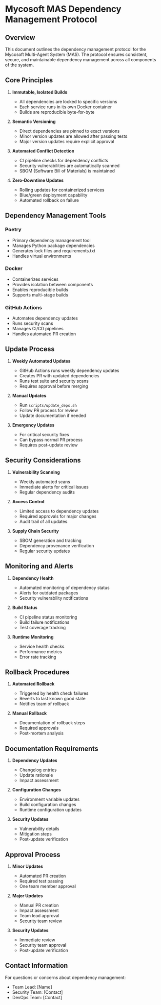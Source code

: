 # Mycosoft MAS Dependency Management Protocol

## Overview

This document outlines the dependency management protocol for the Mycosoft Multi-Agent System (MAS). The protocol ensures consistent, secure, and maintainable dependency management across all components of the system.

## Core Principles

1. **Immutable, Isolated Builds**
   - All dependencies are locked to specific versions
   - Each service runs in its own Docker container
   - Builds are reproducible byte-for-byte

2. **Semantic Versioning**
   - Direct dependencies are pinned to exact versions
   - Minor version updates are allowed after passing tests
   - Major version updates require explicit approval

3. **Automated Conflict Detection**
   - CI pipeline checks for dependency conflicts
   - Security vulnerabilities are automatically scanned
   - SBOM (Software Bill of Materials) is maintained

4. **Zero-Downtime Updates**
   - Rolling updates for containerized services
   - Blue/green deployment capability
   - Automated rollback on failure

## Dependency Management Tools

### Poetry
- Primary dependency management tool
- Manages Python package dependencies
- Generates lock files and requirements.txt
- Handles virtual environments

### Docker
- Containerizes services
- Provides isolation between components
- Enables reproducible builds
- Supports multi-stage builds

### GitHub Actions
- Automates dependency updates
- Runs security scans
- Manages CI/CD pipelines
- Handles automated PR creation

## Update Process

1. **Weekly Automated Updates**
   - GitHub Actions runs weekly dependency updates
   - Creates PR with updated dependencies
   - Runs test suite and security scans
   - Requires approval before merging

2. **Manual Updates**
   - Run `scripts/update_deps.sh`
   - Follow PR process for review
   - Update documentation if needed

3. **Emergency Updates**
   - For critical security fixes
   - Can bypass normal PR process
   - Requires post-update review

## Security Considerations

1. **Vulnerability Scanning**
   - Weekly automated scans
   - Immediate alerts for critical issues
   - Regular dependency audits

2. **Access Control**
   - Limited access to dependency updates
   - Required approvals for major changes
   - Audit trail of all updates

3. **Supply Chain Security**
   - SBOM generation and tracking
   - Dependency provenance verification
   - Regular security updates

## Monitoring and Alerts

1. **Dependency Health**
   - Automated monitoring of dependency status
   - Alerts for outdated packages
   - Security vulnerability notifications

2. **Build Status**
   - CI pipeline status monitoring
   - Build failure notifications
   - Test coverage tracking

3. **Runtime Monitoring**
   - Service health checks
   - Performance metrics
   - Error rate tracking

## Rollback Procedures

1. **Automated Rollback**
   - Triggered by health check failures
   - Reverts to last known good state
   - Notifies team of rollback

2. **Manual Rollback**
   - Documentation of rollback steps
   - Required approvals
   - Post-mortem analysis

## Documentation Requirements

1. **Dependency Updates**
   - Changelog entries
   - Update rationale
   - Impact assessment

2. **Configuration Changes**
   - Environment variable updates
   - Build configuration changes
   - Runtime configuration updates

3. **Security Updates**
   - Vulnerability details
   - Mitigation steps
   - Post-update verification

## Approval Process

1. **Minor Updates**
   - Automated PR creation
   - Required test passing
   - One team member approval

2. **Major Updates**
   - Manual PR creation
   - Impact assessment
   - Team lead approval
   - Security team review

3. **Security Updates**
   - Immediate review
   - Security team approval
   - Post-update verification

## Contact Information

For questions or concerns about dependency management:
- Team Lead: [Name]
- Security Team: [Contact]
- DevOps Team: [Contact] 